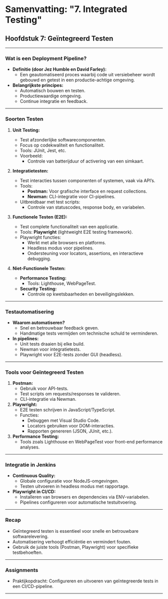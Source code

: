 # Samenvatting: "7. Integrated Testing"

## Hoofdstuk 7: Geïntegreerd Testen

---

### Wat is een Deployment Pipeline?
- **Definitie (door Jez Humble en David Farley):**
  - Een geautomatiseerd proces waarbij code uit versiebeheer wordt gebouwd en getest in een productie-achtige omgeving.
- **Belangrijkste principes:**
  - Automatisch bouwen en testen.
  - Productiewaardige omgeving.
  - Continue integratie en feedback.

---

### Soorten Testen
1. **Unit Testing:**
   - Test afzonderlijke softwarecomponenten.
   - Focus op codekwaliteit en functionaliteit.
   - Tools: JUnit, Jest, etc.
   - Voorbeeld:
     - Controle van batterijduur of activering van een simkaart.

2. **Integratietesten:**
   - Test interacties tussen componenten of systemen, vaak via API’s.
   - Tools:
     - **Postman:** Voor grafische interface en request collections.
     - **Newman:** CLI-integratie voor CI-pipelines.
   - Uitbreidbaar met test scripts:
     - Controle van statuscodes, response body, en variabelen.

3. **Functionele Testen (E2E):**
   - Test complete functionaliteit van een applicatie.
   - Tools: **Playwright** (lightweight E2E testing framework).
   - Playwright functies:
     - Werkt met alle browsers en platforms.
     - Headless modus voor pipelines.
     - Ondersteuning voor locators, assertions, en interactieve debugging.

4. **Niet-Functionele Testen:**
   - **Performance Testing:**
     - Tools: Lighthouse, WebPageTest.
   - **Security Testing:**
     - Controle op kwetsbaarheden en beveiligingslekken.

---

### Testautomatisering
- **Waarom automatiseren?**
  - Snel en betrouwbaar feedback geven.
  - Handmatige tests vermijden om technische schuld te verminderen.
- **In pipelines:**
  - Unit tests draaien bij elke build.
  - Newman voor integratietests.
  - Playwright voor E2E-tests zonder GUI (headless).

---

### Tools voor Geïntegreerd Testen
1. **Postman:**
   - Gebruik voor API-tests.
   - Test scripts om requests/responses te valideren.
   - CLI-integratie via Newman.
2. **Playwright:**
   - E2E testen schrijven in JavaScript/TypeScript.
   - Functies:
     - Debuggen met Visual Studio Code.
     - Locators gebruiken voor DOM-interacties.
     - Rapporten genereren (JSON, JUnit, etc.).
3. **Performance Testing:**
   - Tools zoals Lighthouse en WebPageTest voor front-end performance analyses.

---

### Integratie in Jenkins
- **Continuous Quality:**
  - Globale configuratie voor NodeJS-omgevingen.
  - Testen uitvoeren in headless modus met rapportage.
- **Playwright in CI/CD:**
  - Installeren van browsers en dependencies via ENV-variabelen.
  - Pipelines configureren voor automatische testuitvoering.

---

### Recap
- Geïntegreerd testen is essentieel voor snelle en betrouwbare softwarelevering.
- Automatisering verhoogt efficiëntie en vermindert fouten.
- Gebruik de juiste tools (Postman, Playwright) voor specifieke testbehoeften.

---

### Assignments
- Praktijkopdracht: Configureren en uitvoeren van geïntegreerde tests in een CI/CD-pipeline.

---
